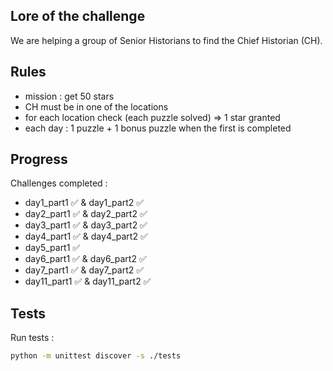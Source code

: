 ## Lore of the challenge

We are helping a group of Senior Historians to find the Chief Historian (CH).

## Rules
- mission : get 50 stars
- CH must be in one of the locations
- for each location check (each puzzle solved) => 1 star granted
- each day : 1 puzzle + 1 bonus puzzle when the first is completed

## Progress

Challenges completed :
- day1_part1 ✅ & day1_part2 ✅
- day2_part1 ✅ & day2_part2 ✅
- day3_part1 ✅ & day3_part2 ✅
- day4_part1 ✅ & day4_part2 ✅
- day5_part1 ✅
- day6_part1 ✅ & day6_part2 ✅
- day7_part1 ✅ & day7_part2 ✅
- day11_part1 ✅ & day11_part2 ✅

## Tests

Run tests :
```sh
python -m unittest discover -s ./tests
```
